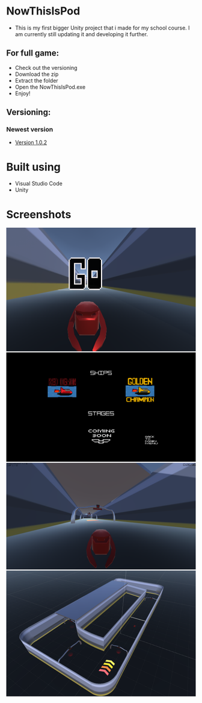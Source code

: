 # NowThisIsPod

* This is my first bigger Unity project that i made for my school course. I am currently still updating it and developing it further.

## For full game:
* Check out the versioning
* Download the zip
* Extract the folder
* Open the NowThisIsPod.exe
* Enjoy!


## Versioning:
### Newest version
* [Version 1.0.2](https://github.com/MMIK0/NowThisIsPod/releases/tag/v1.0.3)


# Built using
* Visual Studio Code
* Unity

# Screenshots

<img src="images/go.png">
<img src="images/menu.png" >
<img src="images/rata.png">
<img src="images/rata2.png">

